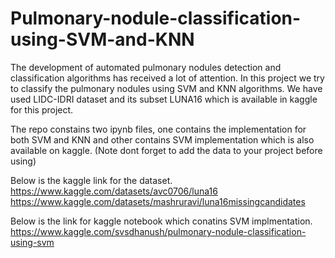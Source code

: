 # Pulmonary-nodule-classification-using-SVM-and-KNN
The development of automated pulmonary nodules detection and classification algorithms has received a lot of attention. In this project we try to classify the pulmonary nodules using SVM and KNN algorithms. We have used LIDC-IDRI dataset and its subset LUNA16 which is available in kaggle for this project.

The repo constains two ipynb files, one contains the implementation for both SVM and KNN and other contains SVM implementation which is also available on kaggle. (Note dont forget to add the data to your project before using)

Below is the kaggle link for the dataset.
https://www.kaggle.com/datasets/avc0706/luna16
https://www.kaggle.com/datasets/mashruravi/luna16missingcandidates

Below is the link for kaggle notebook which conatins SVM implmentation.
https://www.kaggle.com/svsdhanush/pulmonary-nodule-classification-using-svm
